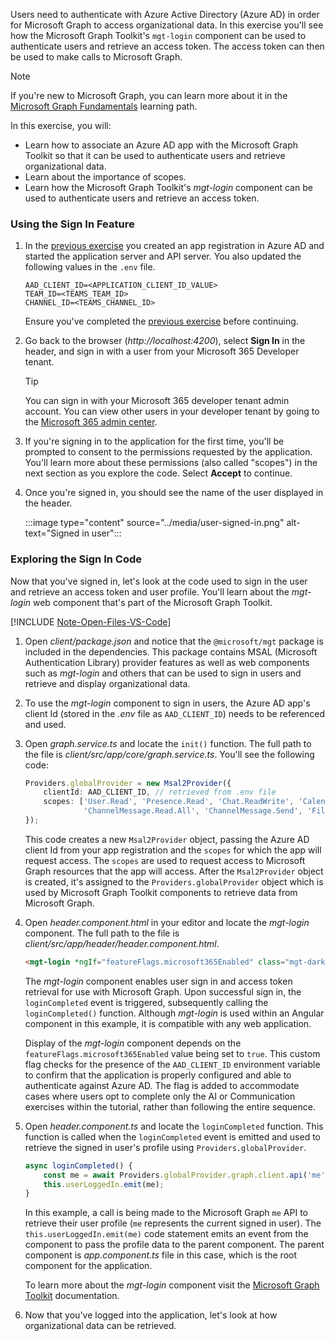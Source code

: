 <!-- markdownlint-disable MD041 -->

Users need to authenticate with Azure Active Directory (Azure AD) in order for Microsoft Graph to access organizational data. In this exercise you'll see how the Microsoft Graph Toolkit's `mgt-login` component can be used to authenticate users and retrieve an access token. The access token can then be used to make calls to Microsoft Graph.

> [!NOTE]
> If you're new to Microsoft Graph, you can learn more about it in the [Microsoft Graph Fundamentals](/training/paths/m365-msgraph-fundamentals/) learning path. 

In this exercise, you will:

- Learn how to associate an Azure AD app with the Microsoft Graph Toolkit so that it can be used to authenticate users and retrieve organizational data.
- Learn about the importance of scopes.
- Learn how the Microsoft Graph Toolkit's *mgt-login* component can be used to authenticate users and retrieve an access token.

### Using the Sign In Feature

1. In the [previous exercise](/microsoft-cloud/dev/tutorials/openai-acs-msgraph/?tutorial-step=7) you created an app registration in Azure AD and started the application server and API server. You also updated the following values in the `.env` file.

    ```
    AAD_CLIENT_ID=<APPLICATION_CLIENT_ID_VALUE>
    TEAM_ID=<TEAMS_TEAM_ID>
    CHANNEL_ID=<TEAMS_CHANNEL_ID>
    ```

    Ensure you've completed the [previous exercise](/microsoft-cloud/dev/tutorials/openai-acs-msgraph/?tutorial-step=7) before continuing.

1. Go back to the browser (*http://localhost:4200*), select **Sign In** in the header, and sign in with a user from your Microsoft 365 Developer tenant.

    > [!TIP]
    > You can sign in with your Microsoft 365 developer tenant admin account. You can view other users in your developer tenant by going to the [Microsoft 365 admin center](https://admin.microsoft.com/Adminportal/Home#/users).

1. If you're signing in to the application for the first time, you'll be prompted to consent to the permissions requested by the application. You'll learn more about these permissions (also called "scopes") in the next section as you explore the code. Select **Accept** to continue.

1. Once you're signed in, you should see the name of the user displayed in the header.

    :::image type="content" source="../media/user-signed-in.png" alt-text="Signed in user":::

### Exploring the Sign In Code

Now that you've signed in, let's look at the code used to sign in the user and retrieve an access token and user profile. You'll learn about the *mgt-login* web component that's part of the Microsoft Graph Toolkit.

[!INCLUDE [Note-Open-Files-VS-Code](./tip-open-files-vs-code.md)]

1. Open *client/package.json* and notice that the `@microsoft/mgt` package is included in the dependencies. This package contains MSAL (Microsoft Authentication Library) provider features as well as web components such as *mgt-login* and others that can be used to sign in users and retrieve and display organizational data.

1. To use the *mgt-login* component to sign in users, the Azure AD app's client Id (stored in the *.env* file as `AAD_CLIENT_ID`) needs to be referenced and used.

1. Open *graph.service.ts* and locate the `init()` function. The full path to the file is *client/src/app/core/graph.service.ts*. You'll see the following code:

    ```typescript
    Providers.globalProvider = new Msal2Provider({
        clientId: AAD_CLIENT_ID, // retrieved from .env file
        scopes: ['User.Read', 'Presence.Read', 'Chat.ReadWrite', 'Calendars.Read', 
                 'ChannelMessage.Read.All', 'ChannelMessage.Send', 'Files.Read.All', 'Mail.Read']
    });
    ```

    This code creates a new `Msal2Provider` object, passing the Azure AD client Id from your app registration and the `scopes` for which the app will request access. The `scopes` are used to request access to Microsoft Graph resources that the app will access. After the `Msal2Provider` object is created, it's assigned to the `Providers.globalProvider` object which is used by Microsoft Graph Toolkit components to retrieve data from Microsoft Graph.

1. Open *header.component.html* in your editor and locate the *mgt-login* component. The full path to the file is *client/src/app/header/header.component.html*.

    ```html
    <mgt-login *ngIf="featureFlags.microsoft365Enabled" class="mgt-dark" (loginCompleted)="loginCompleted()"></mgt-login>
    ```

    The *mgt-login* component enables user sign in and access token retrieval for use with Microsoft Graph. Upon successful sign in, the `loginCompleted` event is triggered, subsequently calling the `loginCompleted()` function. Although *mgt-login* is used within an Angular component in this example, it is compatible with any web application.

    Display of the *mgt-login* component depends on the `featureFlags.microsoft365Enabled` value being set to `true`. This custom flag checks for the presence of the `AAD_CLIENT_ID` environment variable to confirm that the application is properly configured and able to authenticate against Azure AD. The flag is added to accommodate cases where users opt to complete only the AI or Communication exercises within the tutorial, rather than following the entire sequence.
    
1. Open *header.component.ts* and locate the `loginCompleted` function. This function is called when the `loginCompleted` event is emitted and used to retrieve the signed in user's profile using `Providers.globalProvider`. 

    ```typescript
    async loginCompleted() {
        const me = await Providers.globalProvider.graph.client.api('me').get();
        this.userLoggedIn.emit(me);
    }
    ```

    In this example, a call is being made to the Microsoft Graph `me` API to retrieve their user profile (`me` represents the current signed in user). The `this.userLoggedIn.emit(me)` code statement emits an event from the component to pass the profile data to the parent component. The parent component is *app.component.ts* file in this case, which is the root component for the application.

    To learn more about the *mgt-login* component visit the [Microsoft Graph Toolkit](https://learn.microsoft.com/graph/toolkit/components/login) documentation.

1. Now that you've logged into the application, let's look at how organizational data can be retrieved.